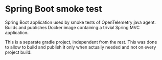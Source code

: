 # Spring Boot smoke test
Spring Boot application used by smoke tests of OpenTelemetry java agent.
Builds and publishes Docker image containing a trivial Spring MVC application.

This is a separate gradle project, independent from the rest. This was done to allow
to build and publish it only when actually needed and not on every project build.

